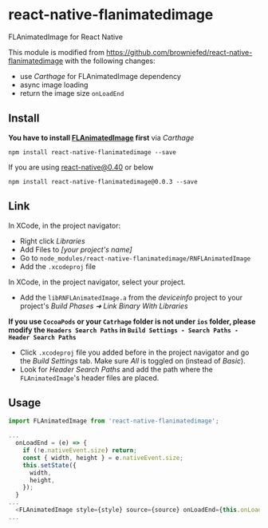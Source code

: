 # react-native-flanimatedimage
FLAnimatedImage for React Native

This module is modified from https://github.com/browniefed/react-native-flanimatedimage with the following changes: 
* use _Carthage_ for FLAnimatedImage dependency
* async image loading
* return the image size `onLoadEnd`

## Install

**You have to install [FLAnimatedImage](https://github.com/Flipboard/FLAnimatedImage) first** via _Carthage_

```shell
npm install react-native-flanimatedimage --save
```

If you are using react-native@0.40 or below
```shell
npm install react-native-flanimatedimage@0.0.3 --save
```

## Link

In XCode, in the project navigator:
- Right click _Libraries_
- Add Files to _[your project's name]_
- Go to `node_modules/react-native-flanimatedimage/RNFLAnimatedImage`
- Add the `.xcodeproj` file

In XCode, in the project navigator, select your project.
- Add the `libRNFLAnimatedImage.a` from the _deviceinfo_ project to your project's _Build Phases ➜ Link Binary With Libraries_

**If you use `CocoaPods` or your `Catrhage` folder is not under `ios` folder, please modify the `Headers Search Paths` in `Build Settings - Search Paths - Header Search Paths`**
- Click `.xcodeproj` file you added before in the project navigator and go the _Build Settings_ tab. Make sure _All_ is toggled on (instead of _Basic_).
- Look for _Header Search Paths_ and add the path where the `FLAnimatedImage`'s header files are placed. 

## Usage

```js
import FLAnimatedImage from 'react-native-flanimatedimage';

...
  onLoadEnd = (e) => {
    if (!e.nativeEvent.size) return;
    const { width, height } = e.nativeEvent.size;
    this.setState({
      width,
      height,
    });
  }
...
  <FLAnimatedImage style={style} source={source} onLoadEnd={this.onLoadEnd} />
...
```
